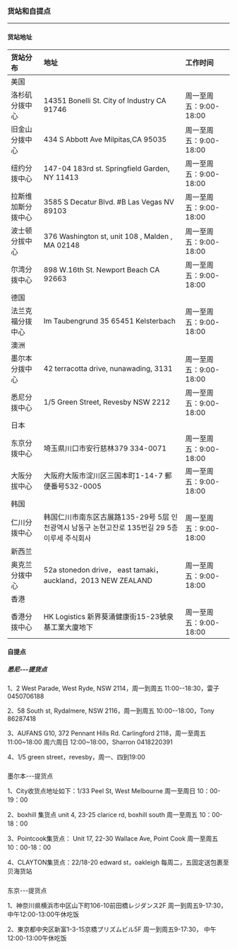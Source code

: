 ### 货站和自提点

---

#### 货站地址

| 货站分布 | 地址 | 工作时间 |
| :--- | :--- | :--- |
| 美国 |  |  |
| 洛杉矶分拨中心 | 14351 Bonelli St. City of Industry CA 91746 | 周一至周五：9:00-18:00 |
| 旧金山分拨中心 | 434 S Abbott Ave Milpitas,CA 95035 | 周一至周五：9:00-18:00 |
| 纽约分拨中心 | 147-04 183rd st. Springfield Garden, NY 11413 | 周一至周五：9:00-18:00 |
| 拉斯维加斯分拨中心 | 3585 S Decatur Blvd. \#B Las Vegas NV 89103 | 周一至周五：9:00-18:00 |
| 波士顿分拔中心 | 376 Washington st, unit 108 , Malden , MA 02148 | 周一至周五：9:00-18:00 |
| 尔湾分拨中心 | 898 W.16th St. Newport Beach CA 92663 | 周一至周五：9:00-18:00 |
| 德国 |  |  |
| 法兰克福分拨中心 | Im Taubengrund 35 65451 Kelsterbach | 周一至周五：9:00-18:00 |
| 澳洲 |  |  |
| 墨尔本分拨中心 | 42 terracotta drive, nunawading, 3131 | 周一至周五：9:00-18:00 |
| 悉尼分拨中心 | 1/5 Green Street, Revesby NSW 2212 | 周一至周五：9:00-18:00 |
| 日本 |  |  |
| 东京分拨中心 | 埼玉県川口市安行慈林379 334-0071 | 周一至周五：9:00-18:00 |
| 大阪分拔中心 | 大阪府大阪市淀川区三国本町1-14-7 郵便番号532-0005 | 周一至周五：9:00-18:00 |
| 韩国 |  |  |
| 仁川分拨中心 | 韩国仁川市南东区古展路135-29号 5层  인천광역시 남동구 논현고잔로 135번길 29 5층 이루세 주식회사 | 周一至周五：9:00-18:00 |
| 新西兰 |  |  |
| 奥克兰分拨中心 | 52a stonedon drive， east tamaki，auckland，2013 NEW ZEALAND | 周一至周五：9:00-18:00 |
| 香港 |  |  |
| 香港分拨中心 | HK Logistics 新界葵涌健康街15-23號泉基工業大廈地下 | 周一至周五：9:00-18:00 |

#### 

#### 自提点

##### 悉尼---提货点

1、2 West Parade, West Ryde, NSW 2114，周一到周五 11:00--18:30，雷子  0450706188

2、58 South st, Rydalmere, NSW 2116，周一到周五 10:00--18:00，Tony  86287418

3、AUFANS G10, 372 Pennant Hills Rd. Carlingford 2118，周一至周五 11:00~18:00 周六周日 12:00~18:00，Sharron 0418220391

4、1/5 green street，revesby，周一、四到19:00

##### 

墨尔本---提货点

1、City收货点地址如下：1/33 Peel St, West Melbourne    周一至周日 10：00-19：00

2、boxhill 集货点 unit 4, 23-25 clarice rd, boxhill south    周一至周五 10：00-18：00

3、Pointcook集货点： Unit 17, 22-30 Wallace Ave, Point Cook    周一至周五 10：00-18：00

4、CLAYTON集货点：22/18-20 edward st，oakleigh 每周二，五固定送包裹至贝海货站

##### 

东京---提货点

1、神奈川県横浜市中区山下町106-10前田橋レジダンス2F    周一到周五9-17:30， 中午12:00-13:00午休吃饭

2、東京都中央区新富1-3-15京橋プリズムビル5F    周一到周五9-17:30， 中午12:00-13:00午休吃饭


